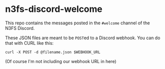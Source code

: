 # n3fs-discord-welcome

This repo contains the messages posted in the `#welcome` channel of the N3FS Discord. 

These JSON files are meant to be `POST`ed to a Discord webhook. You can do that with CURL like this: 

```
curl -X POST -d @filename.json $WEBHOOK_URL
```

(Of course I'm not including our webhook URL in here)